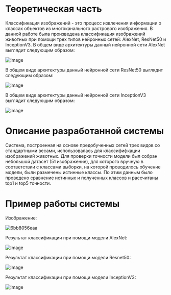 # Теоретическая часть
Классификация изображений - это процесс извлечения информации о классах объектов из многоканального растрового изображения.
В данной работе была произведена классификация изображений животных при помощи трех типов нейронных сетей: AlexNet, ResNet50 и InceptionV3.
В общем виде архитектуры данный нейронной сети AlexNet выглядит следующим образом:

![image](https://user-images.githubusercontent.com/79449892/213929629-89aca09a-15ee-41ea-8c3b-ea647e20ea29.png)

В общем виде архитектуры данный нейронной сети ResNet50 выглядит следующим образом:

![image](https://user-images.githubusercontent.com/79449892/213929654-898738f8-5a03-449c-a68c-bf9a1ea785f4.png)

В общем виде архитектуры данный нейронной сети InceptionV3 выглядит следующим образом:

![image](https://user-images.githubusercontent.com/79449892/213929496-7686204c-dc51-4a30-9d1f-3bb51639152f.png)

# Описание разработанной системы
Система, построенная на основе предобученных сетей трех видов со стандартными весами, использовалась для классифифкации изображений животных. Для проверки точности модели был собран небольшой датасет (51 изображение), для которого вручную в соответствии с классами выборки, на которой проводилось обучение модели, были размечены истинные классы. По этим данным было проведено сравнение истинных и полученных классов и рассчитаны top1 и top5 точности.
# Пример работы системы
Изображение:

![6bb8056eaa](https://user-images.githubusercontent.com/79449892/213930092-cae3a693-a7be-4509-80b7-0c989d55c5a3.jpg)

Результат классификации при помощи модели AlexNet:

![image](https://user-images.githubusercontent.com/79449892/213930188-4aeb4aac-7e1d-4689-b6f9-a884972757d8.png)

Результат классификации при помощи модели Resnet50:

![image](https://user-images.githubusercontent.com/79449892/213930388-cbb66e4b-d4d6-4fc1-9112-23508fbc1783.png)

Результат классификации при помощи модели InceptionV3:

![image](https://user-images.githubusercontent.com/79449892/213930424-d152b22a-740d-4bff-8a68-8226d333a138.png)
